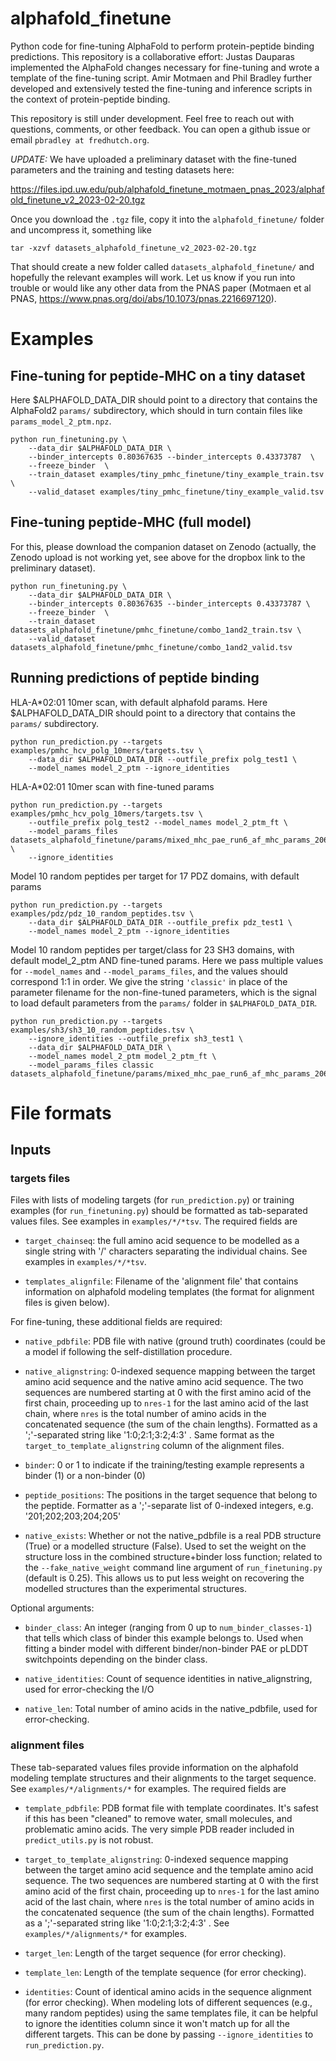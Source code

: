 # alphafold_finetune
Python code for fine-tuning AlphaFold to perform protein-peptide binding predictions.
This repository is a collaborative effort: Justas Dauparas implemented the
AlphaFold changes necessary for fine-tuning and wrote a template of the
fine-tuning script. Amir Motmaen and Phil Bradley further developed and
extensively tested the fine-tuning and inference scripts in the context of
protein-peptide binding.

This repository is still under development. Feel free to reach out with questions,
comments, or other feedback. You can open a github issue or email
`pbradley at fredhutch.org`.

*UPDATE:* We have uploaded a preliminary dataset with the fine-tuned parameters and the
training and testing datasets here:

https://files.ipd.uw.edu/pub/alphafold_finetune_motmaen_pnas_2023/alphafold_finetune_v2_2023-02-20.tgz

Once you download the `.tgz` file, copy it into the `alphafold_finetune/` folder and
uncompress it, something like

`tar -xzvf datasets_alphafold_finetune_v2_2023-02-20.tgz`

That should create a new folder called `datasets_alphafold_finetune/` and hopefully
the relevant examples will work. Let us know if you run into trouble or would like
any other data from the PNAS paper (Motmaen et al PNAS, https://www.pnas.org/doi/abs/10.1073/pnas.2216697120).

# Examples

## Fine-tuning for peptide-MHC on a tiny dataset

Here $ALPHAFOLD_DATA_DIR should point to a directory that contains the AlphaFold2 `params/` subdirectory, which should in turn contain files like `params_model_2_ptm.npz`.

```
python run_finetuning.py \
    --data_dir $ALPHAFOLD_DATA_DIR \
    --binder_intercepts 0.80367635 --binder_intercepts 0.43373787  \
    --freeze_binder  \
    --train_dataset examples/tiny_pmhc_finetune/tiny_example_train.tsv \
    --valid_dataset examples/tiny_pmhc_finetune/tiny_example_valid.tsv
```

## Fine-tuning peptide-MHC (full model)

For this, please download the companion dataset on Zenodo (actually, the Zenodo
upload is not working yet, see above for the dropbox link to the preliminary
dataset).

```
python run_finetuning.py \
    --data_dir $ALPHAFOLD_DATA_DIR \
    --binder_intercepts 0.80367635 --binder_intercepts 0.43373787 \
    --freeze_binder  \
    --train_dataset datasets_alphafold_finetune/pmhc_finetune/combo_1and2_train.tsv \
    --valid_dataset datasets_alphafold_finetune/pmhc_finetune/combo_1and2_valid.tsv

```

## Running predictions of peptide binding

HLA-A*02:01 10mer scan, with default alphafold params. Here $ALPHAFOLD_DATA_DIR should point to a directory that contains the `params/` subdirectory.
```
python run_prediction.py --targets examples/pmhc_hcv_polg_10mers/targets.tsv \
    --data_dir $ALPHAFOLD_DATA_DIR --outfile_prefix polg_test1 \
    --model_names model_2_ptm --ignore_identities
```

HLA-A*02:01 10mer scan with fine-tuned params

```
python run_prediction.py --targets examples/pmhc_hcv_polg_10mers/targets.tsv \
    --outfile_prefix polg_test2 --model_names model_2_ptm_ft \
    --model_params_files datasets_alphafold_finetune/params/mixed_mhc_pae_run6_af_mhc_params_20640.pkl \
    --ignore_identities
```

Model 10 random peptides per target for 17 PDZ domains, with default params

```
python run_prediction.py --targets examples/pdz/pdz_10_random_peptides.tsv \
    --data_dir $ALPHAFOLD_DATA_DIR --outfile_prefix pdz_test1 \
    --model_names model_2_ptm --ignore_identities
```

Model 10 random peptides per target/class for 23 SH3 domains, with default model_2_ptm
AND fine-tuned params. Here we pass multiple values for `--model_names` and
`--model_params_files`, and the values should correspond 1:1 in order.
We give the string `'classic'` in place of the parameter filename for the
non-fine-tuned parameters, which is the signal to load default parameters from the
`params/` folder in `$ALPHAFOLD_DATA_DIR`.

```
python run_prediction.py --targets examples/sh3/sh3_10_random_peptides.tsv \
    --ignore_identities --outfile_prefix sh3_test1 \
    --data_dir $ALPHAFOLD_DATA_DIR \
    --model_names model_2_ptm model_2_ptm_ft \
    --model_params_files classic datasets_alphafold_finetune/params/mixed_mhc_pae_run6_af_mhc_params_20640.pkl
```


# File formats

## Inputs

### targets files

Files with lists of modeling targets (for `run_prediction.py`) or training examples
(for `run_finetuning.py`) should be formatted as tab-separated values files.
See examples in `examples/*/*tsv`. The required fields are

* `target_chainseq`: the full amino acid sequence to be modelled as a single string with '/' characters separating the individual chains. See examples in `examples/*/*tsv`.

* `templates_alignfile`: Filename of the 'alignment file' that contains information on
alphafold modeling templates (the format for alignment files is given below).

For fine-tuning, these additional fields are required:

* `native_pdbfile`: PDB file with native (ground truth) coordinates (could be a
model if following the self-distillation procedure.

* `native_alignstring`: 0-indexed sequence mapping between the target
amino acid sequence and the native amino acid sequence. The two sequences are numbered
starting at 0 with the first amino acid of the first chain, proceeding up to `nres-1`
for the last amino acid of the last chain, where `nres` is the total number of amino
acids in the concatenated sequence (the sum of the chain lengths). Formatted as a
';'-separated string like '1:0;2:1;3:2;4:3' . Same format as the
`target_to_template_alignstring` column of the alignment files.

* `binder`: 0 or 1 to indicate if the training/testing example represents a binder (1)
or a non-binder (0)

* `peptide_positions`: The positions in the target sequence that belong to the peptide.
Formatter as a ';'-separate list of 0-indexed integers, e.g. '201;202;203;204;205'

* `native_exists`: Whether or not the native_pdbfile is a real PDB structure
(True) or a modelled structure (False).
Used to set the weight on the structure loss in the combined
structure+binder loss function; related to the `--fake_native_weight` command line
argument of `run_finetuning.py` (default is 0.25). This allows us to put less weight
on recovering the modelled structures than the experimental structures.

Optional arguments:

* `binder_class`: An integer (ranging from 0 up to `num_binder_classes-1`) that
tells which class of binder this example belongs to. Used when fitting a binder
model with different binder/non-binder PAE or pLDDT switchpoints depending on the
binder class.

* `native_identities`: Count of sequence identities in native_alignstring, used
for error-checking the I/O

* `native_len`: Total number of amino acids in the native_pdbfile, used for
error-checking.

### alignment files

These tab-separated values files provide information on the alphafold modeling
template structures and their alignments to the target sequence.
See `examples/*/alignments/*` for examples. The required fields are

* `template_pdbfile`: PDB format file with template coordinates.
It's safest if this has been "cleaned" to remove water, small molecules, and
problematic amino acids. The very simple PDB reader included in `predict_utils.py`
is not robust.

* `target_to_template_alignstring`: 0-indexed sequence mapping between the target
amino acid sequence and the template amino acid sequence. The two sequences are numbered
starting at 0 with the first amino acid of the first chain, proceeding up to `nres-1`
for the last amino acid of the last chain, where `nres` is the total number of amino
acids in the concatenated sequence (the sum of the chain lengths). Formatted as a
';'-separated string like '1:0;2:1;3:2;4:3' . See `examples/*/alignments/*` for
examples.

* `target_len`: Length of the target sequence (for error checking).

* `template_len`: Length of the template sequence (for error checking).

* `identities`: Count of identical amino acids in the sequence alignment
(for error checking). When modeling lots of different sequences
(e.g., many random peptides) using the same
templates file, it can be helpful to ignore the identities column since it won't
match up for all the different targets. This can be done by passing
`--ignore_identities` to `run_prediction.py`.


